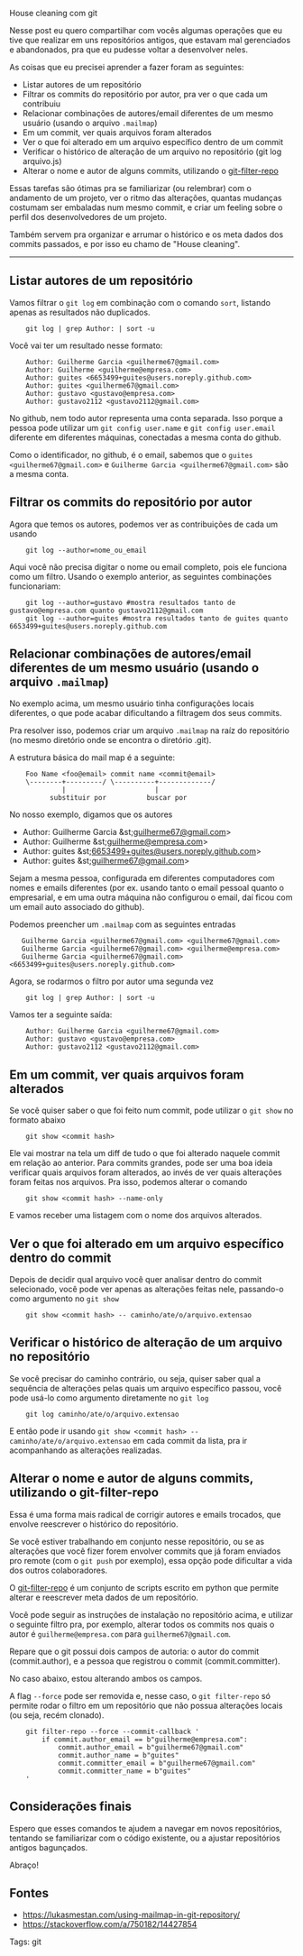 House cleaning com git

Nesse post eu quero compartilhar com vocês algumas operações que eu tive que realizar em uns repositórios antigos, que estavam mal gerenciados e abandonados, pra que eu pudesse voltar a desenvolver neles.

As coisas que eu precisei aprender a fazer foram as seguintes:

- Listar autores de um repositório
- Filtrar os commits do repositório por autor, pra ver o que cada um contribuiu
- Relacionar combinações de autores/email diferentes de um mesmo usuário (usando o arquivo `.mailmap`)
- Em um commit, ver quais arquivos foram alterados
- Ver o que foi alterado em um arquivo específico dentro de um commit
- Verificar o histórico de alteração de um arquivo no repositório (git log arquivo.js)
- Alterar o nome e autor de alguns commits, utilizando o [git-filter-repo](https://github.com/newren/git-filter-repo)

Essas tarefas são ótimas pra se familiarizar \(ou relembrar\) com o andamento de um projeto, ver o ritmo das alterações, quantas mudanças costumam ser embaladas num mesmo commit, e criar um feeling sobre o perfil dos desenvolvedores de um projeto.

Também servem pra organizar e arrumar o histórico e os meta dados dos commits passados, e por isso eu chamo de "House cleaning".

<hr/>

## Listar autores de um repositório

Vamos filtrar o `git log` em combinação com o comando `sort`, listando apenas as resultados não duplicados.

        git log | grep Author: | sort -u

Você vai ter um resultado nesse formato:

        Author: Guilherme Garcia <guilherme67@gmail.com>
        Author: Guilherme <guilherme@empresa.com>
        Author: guites <6653499+guites@users.noreply.github.com>
        Author: guites <guilherme67@gmail.com>
        Author: gustavo <gustavo@empresa.com>
        Author: gustavo2112 <gustavo2112@gmail.com>

No github, nem todo autor representa uma conta separada. Isso porque a pessoa pode utilizar um `git config user.name` e `git config user.email` diferente em diferentes máquinas, conectadas a mesma conta do github.

Como o identificador, no github, é o email, sabemos que o `guites <guilherme67@gmail.com>` e `Guilherme Garcia <guilherme67@gmail.com>` são a mesma conta.

## Filtrar os commits do repositório por autor

Agora que temos os autores, podemos ver as contribuições de cada um usando

        git log --author=nome_ou_email

Aqui você não precisa digitar o nome ou email completo, pois ele funciona como um filtro. Usando o exemplo anterior, as seguintes combinações funcionariam:

        git log --author=gustavo #mostra resultados tanto de gustavo@empresa.com quanto gustavo2112@gmail.com
        git log --author=guites #mostra resultados tanto de guites quanto 6653499+guites@users.noreply.github.com

## Relacionar combinações de autores/email diferentes de um mesmo usuário (usando o arquivo `.mailmap`)

No exemplo acima, um mesmo usuário tinha configurações locais diferentes, o que pode acabar dificultando a filtragem dos seus commits.

Pra resolver isso, podemos criar um arquivo `.mailmap` na raíz do repositório \(no mesmo diretório onde se encontra o diretório .git\).

A estrutura básica do mail map é a seguinte:

        Foo Name <foo@email> commit name <commit@email>
        \--------+---------/ \----------+-------------/
                 |                      |
              substituir por          buscar por

No nosso exemplo, digamos que os autores

- Author: Guilherme Garcia &st;guilherme67@gmail.com&gt;
- Author: Guilherme &st;guilherme@empresa.com&gt;
- Author: guites &st;6653499+guites@users.noreply.github.com&gt;
- Author: guites &st;guilherme67@gmail.com&gt;

Sejam a mesma pessoa, configurada em diferentes computadores com nomes e emails diferentes (por ex. usando tanto o email pessoal quanto o empresarial, e em uma outra máquina não configurou o email, daí ficou com um email auto associado do github).

Podemos preencher um `.mailmap` com as seguintes entradas

       Guilherme Garcia <guilherme67@gmail.com> <guilherme67@gmail.com>
       Guilherme Garcia <guilherme67@gmail.com> <guilherme@empresa.com>
       Guilherme Garcia <guilherme67@gmail.com> <6653499+guites@users.noreply.github.com>

Agora, se rodarmos o filtro por autor uma segunda vez

        git log | grep Author: | sort -u

Vamos ter a seguinte saída:

        Author: Guilherme Garcia <guilherme67@gmail.com>
        Author: gustavo <gustavo@empresa.com>
        Author: gustavo2112 <gustavo2112@gmail.com>

## Em um commit, ver quais arquivos foram alterados

Se você quiser saber o que foi feito num commit, pode utilizar o `git show` no formato abaixo

        git show <commit hash>

Ele vai mostrar na tela um diff de tudo o que foi alterado naquele commit em relação ao anterior. Para commits grandes, pode ser uma boa ideia verificar quais arquivos foram alterados, ao invés de ver quais alterações foram feitas nos arquivos. Pra isso, podemos alterar o comando

        git show <commit hash> --name-only

E vamos receber uma listagem com o nome dos arquivos alterados.

## Ver o que foi alterado em um arquivo específico dentro do commit

Depois de decidir qual arquivo você quer analisar dentro do commit selecionado, você pode ver apenas as alterações feitas nele, passando-o como argumento no `git show`

        git show <commit hash> -- caminho/ate/o/arquivo.extensao

## Verificar o histórico de alteração de um arquivo no repositório

Se você precisar do caminho contrário, ou seja, quiser saber qual a sequência de alterações pelas quais um arquivo específico passou, você pode usá-lo como argumento diretamente no `git log`

        git log caminho/ate/o/arquivo.extensao

E então pode ir usando `git show <commit hash> -- caminho/ate/o/arquivo.extensao` em cada commit da lista, pra ir acompanhando as alterações realizadas.

## Alterar o nome e autor de alguns commits, utilizando o git-filter-repo

Essa é uma forma mais radical de corrigir autores e emails trocados, que envolve reescrever o histórico do repositório.

Se você estiver trabalhando em conjunto nesse repositório, ou se as alterações que você fizer forem envolver commits que já foram enviados pro remote \(com o `git push` por exemplo\), essa opção pode dificultar a vida dos outros colaboradores.

O [git-filter-repo](https://github.com/newren/git-filter-repo) é um conjunto de scripts escrito em python que permite alterar e reescrever meta dados de um repositório.

Você pode seguir as instruções de instalação no repositório acima, e utilizar o seguinte filtro pra, por exemplo, alterar todos os commits nos quais o autor é `guilherme@empresa.com` para `guilherme67@gmail.com`.

Repare que o git possui dois campos de autoria: o autor do commit \(commit.author\), e a pessoa que registrou o commit \(commit.committer\).

No caso abaixo, estou alterando ambos os campos.

A flag `--force` pode ser removida e, nesse caso, o `git filter-repo` só permite rodar o filtro em um repositório que não possua alterações locais \(ou seja, recém clonado\).

        git filter-repo --force --commit-callback '
            if commit.author_email == b"guilherme@empresa.com":
                commit.author_email = b"guilherme67@gmail.com"
                commit.author_name = b"guites"
                commit.committer_email = b"guilherme67@gmail.com"
                commit.committer_name = b"guites"
        '

## Considerações finais

Espero que esses comandos te ajudem a navegar em novos repositórios, tentando se familiarizar com o código existente, ou a ajustar repositórios antigos bagunçados.

Abraço!

## Fontes

- <https://lukasmestan.com/using-mailmap-in-git-repository/>
- <https://stackoverflow.com/a/750182/14427854>

Tags: git
